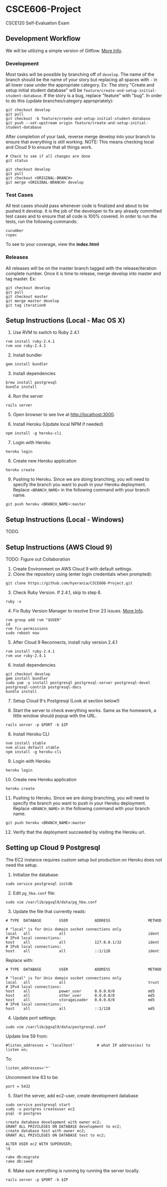# CSCE606-Project
CSCE120 Self-Evaluation Exam

## Development Workflow
We will be utilizing a simple version of Gitflow. [More Info](https://www.atlassian.com/git/tutorials/comparing-workflows/gitflow-workflow).

### Development
Most tasks will be possible by branching off of `develop`. The name of the branch should be the name of your story but replacing all spaces with `-` in all lower case under the appropriate category. Ex: The story "Create and setup initial student database" will be `feature/create-and-setup-initial-student-database`. If the story is a bug, replace "feature" with "bug". In order to do this (update branches/category appropriately):
```
git checkout develop
git pull
git checkout -b feature/create-and-setup-initial-student-database
git push --set-upstream origin feature/create-and-setup-initial-student-database
```

After completion of your task, reverse merge develop into your branch to ensure that everything is still working. NOTE: This means checking local and Cloud 9 to ensure that all things work.
```
# Check to see if all changes are done
git status

git checkout develop
git pull
git checkout <ORIGINAL-BRANCH>
git merge <ORIGINAL-BRANCH> develop
```

### Test Cases
All test cases should pass whenever code is finalized and about to be pushed it develop. It is the job of the developer to fix any already committed test cases and to ensure that all code is 100% covered. In order to run the tests, run the following commands:

```
cucumber
rspec
```

To see to your coverage, view the **index.html**

### Releases
All releases will be on the master branch tagged with the release/iteration complete number. Once it is time to release, merge develop into master and tag master. Ex:
```
git checkout develop
git pull
git checkout master
git merge master develop
git tag iteration0
```

## Setup Instructions (Local - Mac OS X)
1. Use RVM to switch to Ruby 2.4.1
```
rvm install ruby-2.4.1
rvm use ruby-2.4.1
```

2. Install bundler
```
gem install bundler
```

3. Install dependencies
```
brew install postgresql
bundle install
```

4. Run the server
```
rails server
```

5. Open browser to see live at [http://localhost:3000](http://localhost:3000).

6. Install Heroku (Update local NPM if needed)
```
npm install -g heroku-cli
```

7. Login with Heroku
```
heroku login
```

8. Create new Heroku application
```
heroku create
```

9. Pushing to Heroku. Since we are doing branching, you will need to specify the branch you want to push in your Heroku deployment. Replace `<BRANCH_NAME>` in the following command with your branch name.
```
git push heroku <BRANCH_NAME>:master
```

## Setup Instructions (Local - Windows)
TODO.

## Setup Instructions (AWS Cloud 9)
TODO: Figure out Collaboration
1. Create Environment on AWS Cloud 9 with default settings.
2. Clone the repository using (enter login credentials when prompted):
```
git clone https://github.com/hyerania/CSCE606-Project.git
```
3. Check Ruby Version. If 2.4.1, skip to step 6.
```
ruby -v
```

4. Fix Ruby Version Manager to resolve Error 23 issues. [More Info](https://stackoverflow.com/questions/26242712/installing-rvm-getting-error-there-was-an-error23).
```
rvm group add rvm "$USER"
id
rvm fix-permissions
sudo reboot now
```
5. After Cloud 9 Reconnects, install ruby version 2.4.1
```
rvm install ruby-2.4.1
rvm use ruby-2.4.1
```
6. Install dependencies
```
git checkout develop
gem install bundler
sudo yum -y install postgresql postgresql-server postgresql-devel postgresql-contrib postgresql-docs
bundle install
```

7. Setup Cloud 9's Postgresql (Look at section below!)


7. Start the server to check everything works. Same as the homework, a little window should popup with the URL.
```
rails server -p $PORT -b $IP
```

8. Install Heroku CLI
```
nvm install stable
nvm alias default stable
npm install -g heroku-cli
```

9. Login with Heroku
```
heroku login
```

10. Create new Heroku application
```
heroku create
```

11. Pushing to Heroku. Since we are doing branching, you will need to specify the branch you want to push in your Heroku deployment. Replace `<BRANCH_NAME>` in the following command with your branch name.
```
git push heroku <BRANCH_NAME>:master
```

12. Verify that the deployment succeeded by visiting the Heroku url.

## Setting up Cloud 9 Postgresql
The EC2 instance requires custom setup but production on Heroku does not need the setup.

1. Initialize the database:
```
sudo service postgresql initdb
```
2. Edit `pg_hba.conf` file:
```
sudo vim /var/lib/pgsql9/data/pg_hba.conf
```
3. Update the file that currently reads:
```
# TYPE  DATABASE        USER            ADDRESS                 METHOD

# "local" is for Unix domain socket connections only
local   all             all                                     ident
# IPv4 local connections:
host    all             all             127.0.0.1/32            ident
# IPv6 local connections:
host    all             all             ::1/128                 ident
```

Replace with:
```
# TYPE  DATABASE        USER            ADDRESS                 METHOD

# "local" is for Unix domain socket connections only
local   all             all                                     trust
# IPv4 local connections:
host    all             power_user      0.0.0.0/0               md5
host    all             other_user      0.0.0.0/0               md5
host    all             storageLoader   0.0.0.0/0               md5
# IPv6 local connections:
host    all             all             ::1/128                 md5
```

4. Update port settings:
```
sudo vim /var/lib/pgsql9/data/postgresql.conf
```

Update line 59 from:
```
#listen_addresses = 'localhost'          # what IP address(es) to listen on;
```

To:
```
listen_addresses='*'
```


Uncomment line 63 to be:
```
port = 5432
```

5. Start the server, add ec2-user, create development database
```
sudo service postgresql start
sudo -u postgres createuser ec2
psql -U postgres

create database development with owner ec2;
GRANT ALL PRIVILEGES ON DATABASE development to ec2;
create database test with owner ec2;
GRANT ALL PRIVILEGES ON DATABASE test to ec2;

ALTER USER ec2 WITH SUPERUSER;
\q 

rake db:migrate
rake db:seed
```

6. Make sure everything is running by running the server locally.
```
rails server -p $PORT -b $IP
```
